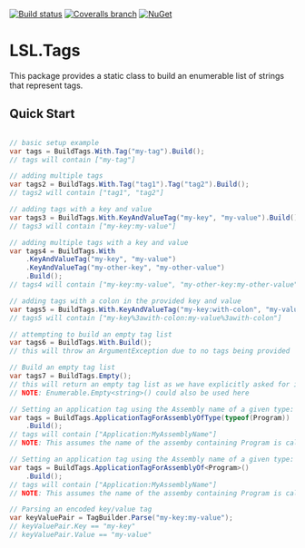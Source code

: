 [![Build status](https://img.shields.io/appveyor/ci/alunacjones/lsl-tags.svg)](https://ci.appveyor.com/project/alunacjones/lsl-tags)
[![Coveralls branch](https://img.shields.io/coverallsCoverage/github/alunacjones/LSL.Tags)](https://coveralls.io/github/alunacjones/LSL.Tags)
[![NuGet](https://img.shields.io/nuget/v/LSL.Tags.svg)](https://www.nuget.org/packages/LSL.Tags/)

# LSL.Tags

This package provides a static class to build an enumerable list of strings that represent tags.

## Quick Start

```csharp

// basic setup example
var tags = BuildTags.With.Tag("my-tag").Build();
// tags will contain ["my-tag"]

// adding multiple tags
var tags2 = BuildTags.With.Tag("tag1").Tag("tag2").Build();
// tags2 will contain ["tag1", "tag2"]

// adding tags with a key and value
var tags3 = BuildTags.With.KeyAndValueTag("my-key", "my-value").Build();
// tags3 will contain ["my-key:my-value"]

// adding multiple tags with a key and value
var tags4 = BuildTags.With
    .KeyAndValueTag("my-key", "my-value")
    .KeyAndValueTag("my-other-key", "my-other-value")
    .Build();    
// tags4 will contain ["my-key:my-value", "my-other-key:my-other-value"]

// adding tags with a colon in the provided key and value
var tags5 = BuildTags.With.KeyAndValueTag("my-key:with-colon", "my-value:with-colon").Build();
// tags5 will contain ["my-key%3awith-colon:my-value%3awith-colon"]

// attempting to build an empty tag list
var tags6 = BuildTags.With.Build();
// this will throw an ArgumentException due to no tags being provided

// Build an empty tag list
var tags7 = BuildTags.Empty();
// this will return an empty tag list as we have explicitly asked for it
// NOTE: Enumerable.Empty<string>() could also be used here

// Setting an application tag using the Assembly name of a given type:
var tags = BuildTags.ApplicationTagForAssemblyOfType(typeof(Program))
    .Build();
// tags will contain ["Application:MyAssemblyName"]
// NOTE: This assumes the name of the assemby containing Program is called MyAssemblyName

// Setting an application tag using the Assembly name of a given type:
var tags = BuildTags.ApplicationTagForAssemblyOf<Program>()
    .Build();    
// tags will contain ["Application:MyAssemblyName"]
// NOTE: This assumes the name of the assemby containing Program is called MyAssemblyName

// Parsing an encoded key/value tag
var keyValuePair = TagBuilder.Parse("my-key:my-value");
// keyValuePair.Key == "my-key"
// keyValuePair.Value == "my-value"
```
